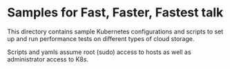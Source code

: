 # Samples for Fast, Faster, Fastest talk

This directory contains sample Kubernetes configurations and scripts to set up and 
run performance tests on different types of cloud storage. 

Scripts and yamls assume root (sudo) access to hosts as well as administrator 
access to K8s. 

